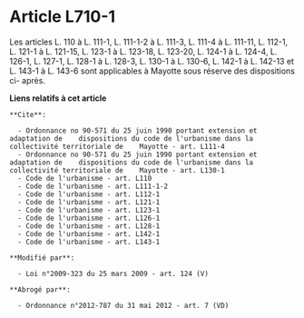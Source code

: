 # Article L710-1

Les articles L. 110 à L. 111-1, L. 111-1-2 à L. 111-3, 
L. 111-4 à L. 111-11, L. 112-1, L. 121-1 à L. 121-15, L. 123-1 à L. 123-18, L. 123-20, L. 124-1 à L. 124-4, L. 126-1, L.
127-1, L. 128-1 à L. 128-3, 
L. 130-1 à L. 130-6, L. 142-1 à L. 142-13 et L. 143-1 à L. 143-6 sont applicables à Mayotte sous réserve des dispositions ci-
après.

**Liens relatifs à cet article**

	**Cite**:

	  - Ordonnance no 90-571 du 25 juin 1990 portant extension et adaptation de    dispositions du code de l'urbanisme dans la collectivité territoriale de    Mayotte - art. L111-4
	  - Ordonnance no 90-571 du 25 juin 1990 portant extension et adaptation de    dispositions du code de l'urbanisme dans la collectivité territoriale de    Mayotte - art. L130-1
	  - Code de l'urbanisme - art. L110
	  - Code de l'urbanisme - art. L111-1-2
	  - Code de l'urbanisme - art. L112-1
	  - Code de l'urbanisme - art. L121-1
	  - Code de l'urbanisme - art. L123-1
	  - Code de l'urbanisme - art. L126-1
	  - Code de l'urbanisme - art. L128-1
	  - Code de l'urbanisme - art. L142-1
	  - Code de l'urbanisme - art. L143-1

	**Modifié par**:

	  - Loi n°2009-323 du 25 mars 2009 - art. 124 (V)

	**Abrogé par**:

	  - Ordonnance n°2012-787 du 31 mai 2012 - art. 7 (VD)
